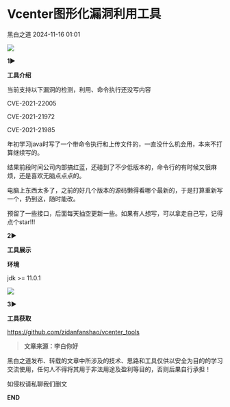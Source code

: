 #  Vcenter图形化漏洞利用工具   
 黑白之道   2024-11-16 01:01  
  
![](https://mmbiz.qpic.cn/mmbiz_gif/3xxicXNlTXLicwgPqvK8QgwnCr09iaSllrsXJLMkThiaHibEntZKkJiaicEd4ibWQxyn3gtAWbyGqtHVb0qqsHFC9jW3oQ/640?wx_fmt=gif "")  
  
  
**1**►  
  
**工具介绍**  
  
  
当前支持以下漏洞的检测，利用、命令执行还没写内容  
  
CVE-2021-22005  
  
CVE-2021-21972  
  
CVE-2021-21985  
  
  
年初学习java时写了一个带命令执行和上传文件的，一直没什么机会用，本来不打算继续写的。  
  
结果前段时间公司内部搞红蓝，还碰到了不少低版本的，命令行的有时候又很麻烦，还是喜欢无脑点点点的。  
  
电脑上东西太多了，之前的好几个版本的源码懒得看哪个最新的，于是打算重新写一个，扔到这，随时能改。  
  
预留了一些接口，后面每天抽空更新一些。如果有人想写，可以拿走自己写，记得点个star!!!  
  
  
**2**►  
  
**工具展示**  
  
  
**环境**  
  
jdk >= 11.0.1  
  
![](https://mmbiz.qpic.cn/mmbiz_png/XoIcX2HtlUAszm8GeweuGRcKcbjJibicYL1C6HoTaicAXy3blEzbjrAKV2C4KydCkx7fvT7LicWlX83ydk8RQppXOg/640?wx_fmt=png&from=appmsg&wxfrom=13&tp=wxpic "")  
  
  
**3**►  
  
**工具获取**  
  
https://github.com/zidanfanshao/vcenter_tools  
  
  
> **文章来源：李白你好**  
  
  
  
黑白之道发布、转载的文章中所涉及的技术、思路和工具仅供以安全为目的的学习交流使用，任何人不得将其用于非法用途及盈利等目的，否则后果自行承担！  
  
如侵权请私聊我们删文  
  
  
**END**  
  
  
